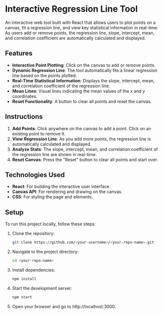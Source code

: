 # Interactive Regression Line Tool

An interactive web tool built with React that allows users to plot points on a canvas, fit a regression line, and view key statistical information in real-time. As users add or remove points, the regression line, slope, intercept, mean, and correlation coefficient are automatically calculated and displayed.

## Features

- **Interactive Point Plotting**: Click on the canvas to add or remove points. 
- **Dynamic Regression Line**: The tool automatically fits a linear regression line based on the points plotted.
- **Real-Time Statistical Information**: Displays the slope, intercept, mean, and correlation coefficient of the regression line.
- **Mean Lines**: Visual lines indicating the mean values of the x and y coordinates.
- **Reset Functionality**: A button to clear all points and reset the canvas.

## Instructions

1. **Add Points**: Click anywhere on the canvas to add a point. Click on an existing point to remove it.
2. **View Regression Line**: As you add more points, the regression line is automatically calculated and displayed.
3. **Analyze Stats**: The slope, intercept, mean, and correlation coefficient of the regression line are shown in real-time.
4. **Reset Canvas**: Press the "Reset" button to clear all points and start over.

## Technologies Used

- **React**: For building the interactive user interface.
- **Canvas API**: For rendering and drawing on the canvas.
- **CSS**: For styling the page and elements.

## Setup

To run this project locally, follow these steps:

1. Clone the repository:
   ```bash
   git clone https://github.com/<your-username>/<your-repo-name>.git

2. Navigate to the project directory:
    ```bash
    cd <your-repo-name>

3. Install dependencies:
    ```bash
    npm install

4. Start the development server:
    ```bash
    npm start
5. Open your browser and go to http://localhost:3000.